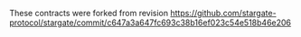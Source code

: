 These contracts were forked from revision https://github.com/stargate-protocol/stargate/commit/c647a3a647fc693c38b16ef023c54e518b46e206
